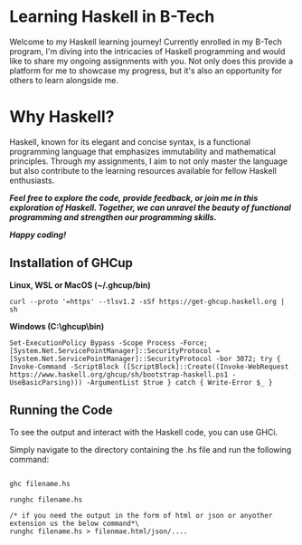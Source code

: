 # Learning Haskell in B-Tech

<p>Welcome to my Haskell learning journey! Currently enrolled in my B-Tech program, I'm diving into the intricacies of Haskell programming and would like to share my ongoing assignments with you. Not only does this provide a platform for me to showcase my progress, but it's also an opportunity for others to learn alongside me.</p>

# Why Haskell?

<p>Haskell, known for its elegant and concise syntax, is a functional programming language that emphasizes immutability and mathematical principles. Through my assignments, I aim to not only master the language but also contribute to the learning resources available for fellow Haskell enthusiasts.</p>

<b><i>Feel free to explore the code, provide feedback, or join me in this exploration of Haskell. Together, we can unravel the beauty of functional programming and strengthen our programming skills.

Happy coding!</i></b>



## Installation of GHCup

<b>Linux, WSL or MacOS (~/.ghcup/bin)</b>
```
curl --proto '=https' --tlsv1.2 -sSf https://get-ghcup.haskell.org | sh
```
<b>Windows (C:\ghcup\bin)</b>
```
Set-ExecutionPolicy Bypass -Scope Process -Force;[System.Net.ServicePointManager]::SecurityProtocol = [System.Net.ServicePointManager]::SecurityProtocol -bor 3072; try { Invoke-Command -ScriptBlock ([ScriptBlock]::Create((Invoke-WebRequest https://www.haskell.org/ghcup/sh/bootstrap-haskell.ps1 -UseBasicParsing))) -ArgumentList $true } catch { Write-Error $_ }
```

## Running the Code
To see the output and interact with the Haskell code, you 
can use GHCi.

 Simply navigate to the directory containing the .hs file and run the following command:


```

ghc filename.hs

runghc filename.hs

/* if you need the output in the form of html or json or anyother extension us the below command*\
runghc filename.hs > filenmae.html/json/....
```
